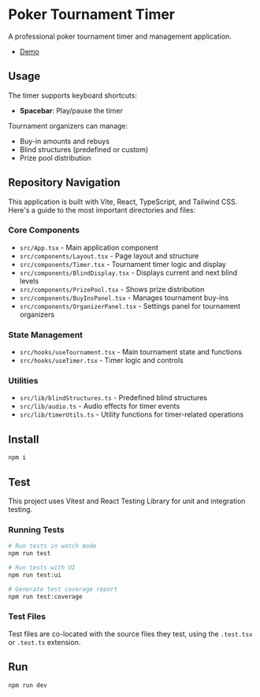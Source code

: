 # Poker Tournament Timer

A professional poker tournament timer and management application.

- [Demo](https://cjbackman.github.io/poker-timer-playhouse)

## Usage

The timer supports keyboard shortcuts:

- **Spacebar**: Play/pause the timer

Tournament organizers can manage:

- Buy-in amounts and rebuys
- Blind structures (predefined or custom)
- Prize pool distribution

## Repository Navigation

This application is built with Vite, React, TypeScript, and Tailwind CSS. Here's a guide to the most important directories and files:

### Core Components

- `src/App.tsx` - Main application component
- `src/components/Layout.tsx` - Page layout and structure
- `src/components/Timer.tsx` - Tournament timer logic and display
- `src/components/BlindDisplay.tsx` - Displays current and next blind levels
- `src/components/PrizePool.tsx` - Shows prize distribution
- `src/components/BuyInsPanel.tsx` - Manages tournament buy-ins
- `src/components/OrganizerPanel.tsx` - Settings panel for tournament organizers

### State Management

- `src/hooks/useTournament.tsx` - Main tournament state and functions
- `src/hooks/useTimer.tsx` - Timer logic and controls

### Utilities

- `src/lib/blindStructures.ts` - Predefined blind structures
- `src/lib/audio.ts` - Audio effects for timer events
- `src/lib/timerUtils.ts` - Utility functions for timer-related operations

## Install

```sh
npm i
```

## Test

This project uses Vitest and React Testing Library for unit and integration testing.

### Running Tests

```sh
# Run tests in watch mode
npm run test

# Run tests with UI
npm run test:ui

# Generate test coverage report
npm run test:coverage
```

### Test Files

Test files are co-located with the source files they test, using the `.test.tsx` or `.test.ts` extension.

## Run

```sh
npm run dev
```
